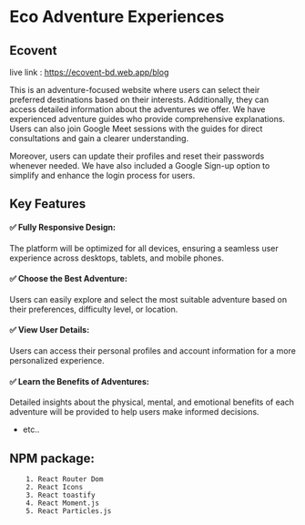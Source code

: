 # Eco Adventure Experiences

## Ecovent

live link : https://ecovent-bd.web.app/blog

This is an adventure-focused website where users can select their preferred destinations based on their interests. Additionally, they can access detailed information about the adventures we offer. We have experienced adventure guides who provide comprehensive explanations. Users can also join Google Meet sessions with the guides for direct consultations and gain a clearer understanding.

Moreover, users can update their profiles and reset their passwords whenever needed. We have also included a Google Sign-up option to simplify and enhance the login process for users.

## Key Features

#### ✅ Fully Responsive Design:

The platform will be optimized for all devices, ensuring a seamless user experience across desktops, tablets, and mobile phones.

#### ✅ Choose the Best Adventure:

Users can easily explore and select the most suitable adventure based on their preferences, difficulty level, or location.

#### ✅ View User Details:

Users can access their personal profiles and account information for a more personalized experience.

#### ✅ Learn the Benefits of Adventures:

Detailed insights about the physical, mental, and emotional benefits of each adventure will be provided to help users make informed decisions.

- etc..

## NPM package:

        1. React Router Dom
        2. React Icons
        3. React toastify
        4. React Moment.js
        5. React Particles.js
